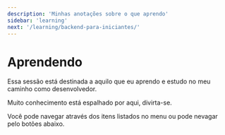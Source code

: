 ```yaml
---
description: 'Minhas anotações sobre o que aprendo'
sidebar: 'learning'
next: '/learning/backend-para-iniciantes/'
---
```


# Aprendendo

Essa sessão está destinada a aquilo que eu aprendo e estudo no meu caminho como desenvolvedor.

Muito conhecimento está espalhado por aqui, divirta-se.

Você pode navegar através dos itens listados no menu ou pode nevagar pelo botões abaixo.
